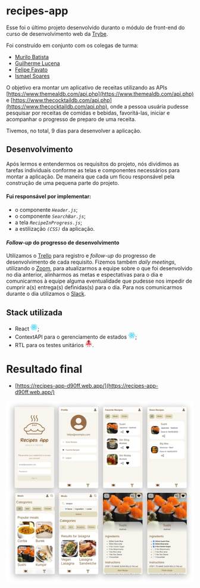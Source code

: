 # recipes-app

Esse foi o último projeto desenvolvido duranto o módulo de front-end do curso de desenvolvimento web da [Trybe](https://www.betrybe.com/).

Foi construído em conjunto com os colegas de turma:

- [Murilo Batista](https://github.com/MuriloBatista)
- [Guilherme Lucena](https://github.com/Gui-lfm)
- [Felipe Favato](https://github.com/FelipeFavato)
- [Ismael Soares](https://github.com/ismasoares)

O objetivo era montar um aplicativo de receitas utilizando as APIs [https://www.themealdb.com/api.php](https://www.themealdb.com/api.php) e [https://www.thecocktaildb.com/api.php](https://www.thecocktaildb.com/api.php), onde a pessoa usuária pudesse pesquisar por receitas de comidas e bebidas, favoritá-las, iniciar e acompanhar o progresso de preparo de uma receita.

Tivemos, no total, 9 dias para desenvolver a aplicação.

## Desenvolvimento

Após lermos e entendermos os requisitos do projeto, nós dividimos as tarefas individuais conforme as telas e componentes necessários para montar a aplicação. De maneira que cada um ficou responsável pela construção de uma pequena parte do projeto.

#### Fui responsável por implementar:

- o componente _`Header.js`_;
- o componente _`SearchBar.js`_;
- a tela _`RecipeInProgress.js`_;
- a estilização _`(CSS)`_ da aplicação.

#### _Follow-up_ do progresso de desenvolvimento

Utilizamos o [Trello](https://trello.com/) para registro e _follow-up_ do progresso de desenvolvimento de cada requisito. Fizemos também _daily meetings_, utilizando o [Zoom](https://zoom.us/), para atualizarmos a equipe sobre o que foi desenvolvido no dia anterior, alinharmos as metas e espectativas para o dia e comunicarmos à equipe alguma eventualidade que pudesse nos impedir de cumprir a(s) entrega(s) definidas(s) para o dia. Para nos comunicarmos durante o dia utilizamos o [Slack](https://slack.com/intl/pt-br).

## Stack utilizada

- React <img src="./preview/react.png" alt="React" width="19px" height="19px" />;
- ContextAPI para o gerenciamento de estados <img src="./preview/react.png" alt="React" width="19px" height="19px" />;
- RTL para os testes unitários <img src="./preview/rtl.png" alt="React" width="19px" height="19px" />.

# Resultado final

- [https://recipes-app-d90ff.web.app/](https://recipes-app-d90ff.web.app/)

<img src="preview/resultado-final.png" />

